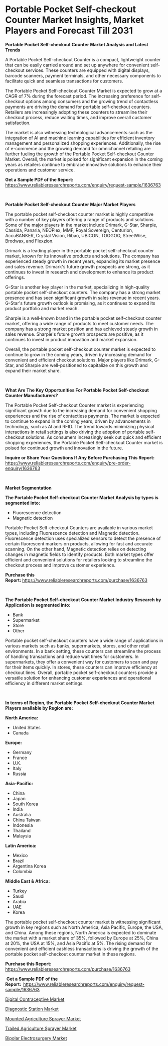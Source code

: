 <p><h1>Portable Pocket Self-checkout Counter Market Insights, Market Players and Forecast Till 2031</h1></p><p><strong>Portable Pocket Self-checkout Counter Market Analysis and Latest Trends</strong></p>
<p><p>A Portable Pocket Self-checkout Counter is a compact, lightweight counter that can be easily carried around and set up anywhere for convenient self-checkout services. These counters are equipped with digital displays, barcode scanners, payment terminals, and other necessary components to facilitate quick and seamless transactions for customers.</p><p>The Portable Pocket Self-checkout Counter Market is expected to grow at a CAGR of 7% during the forecast period. The increasing preference for self-checkout options among consumers and the growing trend of contactless payments are driving the demand for portable self-checkout counters. Retailers are increasingly adopting these counters to streamline their checkout process, reduce waiting times, and improve overall customer satisfaction.</p><p>The market is also witnessing technological advancements such as the integration of AI and machine learning capabilities for efficient inventory management and personalized shopping experiences. Additionally, the rise of e-commerce and the growing demand for omnichannel retailing are further fueling the growth of the Portable Pocket Self-checkout Counter Market. Overall, the market is poised for significant expansion in the coming years as retailers continue to embrace innovative solutions to enhance their operations and customer service.</p></p>
<p><strong>Get a Sample PDF of the Report:&nbsp;</strong> <a href="https://www.reliableresearchreports.com/enquiry/request-sample/1636763">https://www.reliableresearchreports.com/enquiry/request-sample/1636763</a></p>
<p>&nbsp;</p>
<p><strong>Portable Pocket Self-checkout Counter Major Market Players</strong></p>
<p><p>The portable pocket self-checkout counter market is highly competitive with a number of key players offering a range of products and solutions. Some of the major players in the market include Drimark, G-Star, Sharpie, Cassida, Panaria, NEOPlex, MMF, Royal Sovereign, Centurion, AccuBANKER, Crystal Vision, Ribao, UBICON, TOOGOO, StreetWise, Brodwax, and Flexzion.</p><p>Drimark is a leading player in the portable pocket self-checkout counter market, known for its innovative products and solutions. The company has experienced steady growth in recent years, expanding its market presence and sales revenue. Drimark's future growth prospects are strong, as it continues to invest in research and development to enhance its product offerings.</p><p>G-Star is another key player in the market, specializing in high-quality portable pocket self-checkout counters. The company has a strong market presence and has seen significant growth in sales revenue in recent years. G-Star's future growth outlook is promising, as it continues to expand its product portfolio and market reach.</p><p>Sharpie is a well-known brand in the portable pocket self-checkout counter market, offering a wide range of products to meet customer needs. The company has a strong market position and has achieved steady growth in sales revenue. Sharpie's future growth prospects are positive, as it continues to invest in product innovation and market expansion.</p><p>Overall, the portable pocket self-checkout counter market is expected to continue to grow in the coming years, driven by increasing demand for convenient and efficient checkout solutions. Major players like Drimark, G-Star, and Sharpie are well-positioned to capitalize on this growth and expand their market share.</p></p>
<p>&nbsp;</p>
<p><strong>What Are The Key Opportunities For Portable Pocket Self-checkout Counter Manufacturers?</strong></p>
<p><p>The Portable Pocket Self-checkout Counter market is experiencing significant growth due to the increasing demand for convenient shopping experiences and the rise of contactless payments. The market is expected to continue to expand in the coming years, driven by advancements in technology, such as AI and RFID. The trend towards minimizing physical interactions in retail settings is also driving the adoption of portable self-checkout solutions. As consumers increasingly seek out quick and efficient shopping experiences, the Portable Pocket Self-checkout Counter market is poised for continued growth and innovation in the future.</p></p>
<p><strong>Inquire or Share Your Questions If Any Before Purchasing This Report:</strong> <a href="https://www.reliableresearchreports.com/enquiry/pre-order-enquiry/1636763">https://www.reliableresearchreports.com/enquiry/pre-order-enquiry/1636763</a></p>
<p>&nbsp;</p>
<p><strong>Market Segmentation</strong></p>
<p><strong>The Portable Pocket Self-checkout Counter Market Analysis by types is segmented into:</strong></p>
<p><ul><li>Fluorescence detection</li><li>Magnetic detection</li></ul></p>
<p><p>Portable Pocket Self-checkout Counters are available in various market types, including Fluorescence detection and Magnetic detection. Fluorescence detection uses specialized sensors to detect the presence of certain fluorescent markers on products, allowing for fast and accurate scanning. On the other hand, Magnetic detection relies on detecting changes in magnetic fields to identify products. Both market types offer efficient and convenient solutions for retailers looking to streamline the checkout process and improve customer experience.</p></p>
<p><strong>Purchase this Report:&nbsp;</strong><a href="https://www.reliableresearchreports.com/purchase/1636763">https://www.reliableresearchreports.com/purchase/1636763</a></p>
<p>&nbsp;</p>
<p><strong>The Portable Pocket Self-checkout Counter Market Industry Research by Application is segmented into:</strong></p>
<p><ul><li>Bank</li><li>Supermarket</li><li>Store</li><li>Other</li></ul></p>
<p><p>Portable pocket self-checkout counters have a wide range of applications in various markets such as banks, supermarkets, stores, and other retail environments. In a bank setting, these counters can streamline the process of handling transactions and reduce wait times for customers. In supermarkets, they offer a convenient way for customers to scan and pay for their items quickly. In stores, these counters can improve efficiency at checkout lines. Overall, portable pocket self-checkout counters provide a versatile solution for enhancing customer experiences and operational efficiency in different market settings.</p></p>
<p>&nbsp;</p>
<p><strong>In terms of Region, the Portable Pocket Self-checkout Counter Market Players available by Region are:</strong></p>
<p>
    <p> <strong> North America: </strong>
        <ul>
            <li>United States</li>
            <li>Canada</li>
        </ul>
        </p> 
    <p> <strong> Europe: </strong>
        <ul>
            <li>Germany</li>
            <li>France</li>
            <li>U.K.</li>
            <li>Italy</li>
            <li>Russia</li>
        </ul>
        </p> 
    <p> <strong> Asia-Pacific: </strong>
        <ul>
            <li>China</li>
            <li>Japan</li>
            <li>South Korea</li>
            <li>India</li>
            <li>Australia</li>
            <li>China Taiwan</li>
            <li>Indonesia</li>
            <li>Thailand</li>
            <li>Malaysia</li>
        </ul>
        </p> 
    <p> <strong> Latin America: </strong>
        <ul>
            <li>Mexico</li>
            <li>Brazil</li>
            <li>Argentina Korea</li>
            <li>Colombia</li>
        </ul>
        </p> 
    <p> <strong> Middle East & Africa: </strong>
        <ul>
            <li>Turkey</li>
            <li>Saudi</li>
            <li>Arabia</li>
            <li>UAE</li>
            <li>Korea</li>
        </ul>
    </p>
    </p>
<p><p>The portable pocket self-checkout counter market is witnessing significant growth in key regions such as North America, Asia Pacific, Europe, the USA, and China. Among these regions, North America is expected to dominate the market with a market share of 35%, followed by Europe at 25%, China at 20%, the USA at 15%, and Asia Pacific at 5%. The rising demand for convenient and efficient cashless transactions is driving the growth of the portable pocket self-checkout counter market in these regions.</p></p>
<p><strong>Purchase this Report: </strong><a href="https://www.reliableresearchreports.com/purchase/1636763">https://www.reliableresearchreports.com/purchase/1636763</a></p>
<p>&nbsp;<strong>Get a Sample PDF of the Report:&nbsp;&nbsp;</strong><a href="https://www.reliableresearchreports.com/enquiry/request-sample/1636763">https://www.reliableresearchreports.com/enquiry/request-sample/1636763</a></p>
<p><strong></strong></p>
<p><p><a href="https://medium.com/@cleocarroll2022/digital-contraceptive-market-size-and-market-trends-complete-industry-overview-2024-to-2031-9f5ca8ff0dd1">Digital Contraceptive Market</a></p><p><a href="https://medium.com/@cleocarroll2022/diagnostic-station-market-size-cagr-trends-2024-2030-01365bafdd29">Diagnostic Station Market</a></p><p><a href="https://github.com/provorikovar/Market-Research-Report-List-3/blob/main/mounted-agriculture-sprayer-market.md">Mounted Agriculture Sprayer Market</a></p><p><a href="https://github.com/angelajermaine/Market-Research-Report-List-1/blob/main/trailed-agriculture-sprayer-market.md">Trailed Agriculture Sprayer Market</a></p><p><a href="https://medium.com/@cleocarroll2022/bipolar-electrosurgery-market-report-reveals-the-latest-trends-and-growth-opportunities-of-this-fc50d2ed5e32">Bipolar Electrosurgery Market</a></p></p>